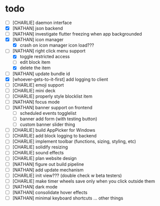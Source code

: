 # todo

- [ ] [CHARLIE] daemon interface
- [x] [NATHAN] json backend
- [ ] [NATHAN] investigate flutter freezing when app backgrounded
- [x] [NATHAN] icon manager
  - [x] crash on icon manager icon load???
- [ ] [NATHAN] right click menu support
  - [x] toggle restricted access
  - [ ] edit block item
  - [x] delete the item
- [ ] [NATHAN] update bundle id
- [x] [whoever-gets-to-it-first] add logging to client
- [ ] [CHARLIE] emoji support
- [ ] [CHARLIE] mini deck
- [ ] [CHARLIE] properly style blocklist item
- [ ] [NATHAN] focus mode
- [ ] [NATHAN] banner support on frontend
  - [ ] scheduled events togglelist
  - [ ] banner add form (with testing button)
  - [ ] custom banner slider thing
- [ ] [CHARLIE] build AppPicker for Windows
- [ ] [CHARLIE] add block logging to backend
- [ ] [CHARLIE] implement toolbar (functions, sizing, styling, etc)
- [ ] [CHARLIE] solidify resizing
- [ ] [CHARLIE] sound effects
- [ ] [CHARLIE] plan website design
- [ ] [NATHAN] figure out build pipeline
- [ ] [NATHAN] add update mechanism
- [ ] [CHARLIE] init view??? (double check w beta testers)
- [ ] [CHARLIE] make timer wheels save only when you click outside them
- [ ] [NATHAN] dark mode
- [ ] [NATHAN] consolidate hover effects
- [ ] [NATHAN] minimal keyboard shortcuts
      ... other things
